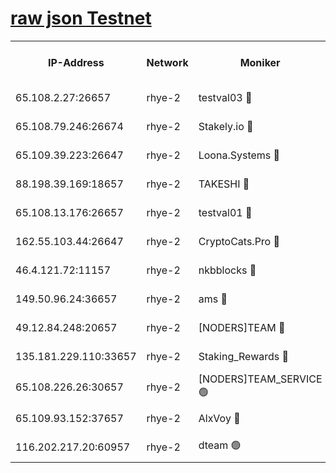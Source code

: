 
[raw json Testnet](https://rpc-check.quickt.stavr.tech/quickt/rpc-quickt-result.json)
=


<table><tr><th>IP-Address</th><th>Network</th><th>Moniker</th><th>Latest Block Height</th><th>Earliest Block Height</th><th>Catching Up</th><th>Tx Index</th><th>Voting Power</th><th>Scan Time</th></tr><tr><td>65.108.2.27:26657</td><td>rhye-2</td><td>testval03 🔴</td><td>1363891</td><td>1</td><td>False</td><td>on</td><td>11002050</td><td>2024-03-22T03:44:47.838805919UTC</td></tr><tr><td>65.108.79.246:26674</td><td>rhye-2</td><td>Stakely.io 🔴</td><td>1363891</td><td>1</td><td>False</td><td>on</td><td>10010</td><td>2024-03-22T03:44:48.144502490UTC</td></tr><tr><td>65.109.39.223:26647</td><td>rhye-2</td><td>Loona.Systems 🔴</td><td>1363892</td><td>1</td><td>False</td><td>off</td><td>86949</td><td>2024-03-22T03:44:53.111409448UTC</td></tr><tr><td>88.198.39.169:18657</td><td>rhye-2</td><td>TAKESHI 🔴</td><td>1363892</td><td>1</td><td>False</td><td>off</td><td>40542</td><td>2024-03-22T03:44:53.696431780UTC</td></tr><tr><td>65.108.13.176:26657</td><td>rhye-2</td><td>testval01 🔴</td><td>1363892</td><td>1</td><td>False</td><td>on</td><td>13082010</td><td>2024-03-22T03:44:54.372560212UTC</td></tr><tr><td>162.55.103.44:26647</td><td>rhye-2</td><td>CryptoCats.Pro 🔴</td><td>1363898</td><td>1</td><td>False</td><td>off</td><td>9999</td><td>2024-03-22T03:45:26.044631672UTC</td></tr><tr><td>46.4.121.72:11157</td><td>rhye-2</td><td>nkbblocks 🔴</td><td>1363890</td><td>70101</td><td>False</td><td>off</td><td>81084</td><td>2024-03-22T03:44:41.028268405UTC</td></tr><tr><td>149.50.96.24:36657</td><td>rhye-2</td><td>ams 🔴</td><td>1363895</td><td>133501</td><td>False</td><td>on</td><td>10732</td><td>2024-03-22T03:45:09.505686877UTC</td></tr><tr><td>49.12.84.248:20657</td><td>rhye-2</td><td>[NODERS]TEAM 🔴</td><td>1363895</td><td>146001</td><td>False</td><td>on</td><td>59690</td><td>2024-03-22T03:45:07.133203426UTC</td></tr><tr><td>135.181.229.110:33657</td><td>rhye-2</td><td>Staking_Rewards 🔴</td><td>1363892</td><td>149101</td><td>False</td><td>on</td><td>9900</td><td>2024-03-22T03:44:53.446366438UTC</td></tr><tr><td>65.108.226.26:30657</td><td>rhye-2</td><td>[NODERS]TEAM_SERVICE 🟢</td><td>1363892</td><td>241501</td><td>False</td><td>on</td><td>0</td><td>2024-03-22T03:44:54.019335003UTC</td></tr><tr><td>65.109.93.152:37657</td><td>rhye-2</td><td>AlxVoy 🔴</td><td>1363891</td><td>315173</td><td>False</td><td>on</td><td>150351</td><td>2024-03-22T03:44:45.453139910UTC</td></tr><tr><td>116.202.217.20:60957</td><td>rhye-2</td><td>dteam 🟢</td><td>1363892</td><td>1334001</td><td>False</td><td>on</td><td>0</td><td>2024-03-22T03:44:50.752700716UTC</td></tr></table>